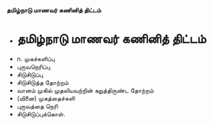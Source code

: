 **தமிழ்நாடு மாணவர் கணினித் திட்டம்**
- # தமிழ்நாடு மாணவர் கணினித் திட்டம்
- n. முகச்சுளிப்பு
- புருவநெரிப்பு
- சிடுசிடுப்பு
- சிடுசிடுத்த தோற்றம்
- வானம் முகில் முதலியவற்றின் கறுத்திருண்ட தோற்றம்
- (வினை) முகத்தைச்சுளி
- புருவத்தை நெரி
- சிடுசிடுப்புக்கொள்.

